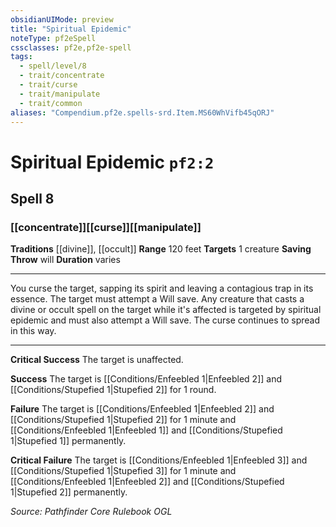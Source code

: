```yaml
---
obsidianUIMode: preview
title: "Spiritual Epidemic"
noteType: pf2eSpell
cssclasses: pf2e,pf2e-spell
tags:
  - spell/level/8
  - trait/concentrate
  - trait/curse
  - trait/manipulate
  - trait/common
aliases: "Compendium.pf2e.spells-srd.Item.MS60WhVifb45qORJ" 
---
```

# Spiritual Epidemic  `pf2:2`  
## Spell 8
### [[concentrate]][[curse]][[manipulate]]
**Traditions** [[divine]], [[occult]]
**Range** 120 feet
**Targets** 1 creature
**Saving Throw**  will
**Duration** varies
* * * 
You curse the target, sapping its spirit and leaving a contagious trap in its essence. The target must attempt a Will save. Any creature that casts a divine or occult spell on the target while it's affected is targeted by spiritual epidemic and must also attempt a Will save. The curse continues to spread in this way.

* * *

**Critical Success** The target is unaffected.

**Success** The target is [[Conditions/Enfeebled 1|Enfeebled 2]] and [[Conditions/Stupefied 1|Stupefied 2]] for 1 round.

**Failure** The target is [[Conditions/Enfeebled 1|Enfeebled 2]] and [[Conditions/Stupefied 1|Stupefied 2]] for 1 minute and [[Conditions/Enfeebled 1|Enfeebled 1]] and [[Conditions/Stupefied 1|Stupefied 1]] permanently.

**Critical Failure** The target is [[Conditions/Enfeebled 1|Enfeebled 3]] and [[Conditions/Stupefied 1|Stupefied 3]] for 1 minute and [[Conditions/Enfeebled 1|Enfeebled 2]] and [[Conditions/Stupefied 1|Stupefied 2]] permanently.

*Source: Pathfinder Core Rulebook*
*OGL*